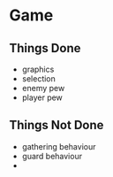 # Game



## Things Done
- graphics
- selection
- enemy pew
- player pew


## Things Not Done
- gathering behaviour
- guard behaviour
- 

